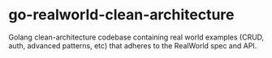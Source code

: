 # go-realworld-clean-architecture
Golang clean-architecture codebase containing real world examples (CRUD, auth, advanced patterns, etc) that adheres to the RealWorld spec and API.
